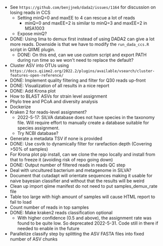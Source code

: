 * See `https://github.com/benjjneb/dada2/issues/1164` for discussion on losing reads in CCS
  * Setting minQ=0 and maxEE to 4 can rescue a lot of reads
    * minQ=0 and maxEE=2 is similar to minQ=3 and maxEE=2 in MSA1003
  * Expose minQ?
* DONE: Using lima to demux first instead of using DADA2 can give a lot more reads. Downside is
  that we have to modify the `run_dada_ccs.R` script in QIIME plugin.
  * DONE: On this end, can we use custom script and export PATH during run time so we won't need to replace the default?
* Cluster ASV into OTUs using `https://docs.qiime2.org/2022.2/plugins/available/vsearch/cluster-features-open-reference/` 
* DONE: Implement quality filtering and filter for Q30 reads up-front
* DONE: Visualization of all results in a nice report
* DONE: Add Krona plot
* How to BLAST ASVs for strain level assignment
* Phylo tree and PCoA and diversity analysis
* Dockerize
* Kraken 2 for reads-level assignment?
  * 2022-5-17: SILVA database does not have species in the taxonomy file. Will
  require effort to manually create a database suitable for species assignment.
  * Try NCBI database?
* Generate a metadata TSV if none is provided
* DONE: Use csvtk to dynamically filter for rarefaction depth (Covering >50% of samples)
* For Krona plot pip install, can we clone the repo locally and install from that
to freeze it (avoiding risk of repo going down)
* DONE: Output number of filtered reads in reads QC step
* Deal with uncultured bacterium and metagenome in SILVA?
* Document that cutadapt will orientate sequences making it usable for naive bayesian classifier and
  without that the results will be weird
* Clean up import qiime manifest do not need to put samples_demux_rate file
* Table too large with high amount of samples will cause HTML report to fail to load
* Count number of reads in top samples
* DONE: Make kraken2 reads classification optional
  * With higher confidence (0.5 and above), the assignment rate was found to be quite low.
  So deprecated 2022-5-31. Code still in there if needed to enable in the future
* Parallelize classify step by splitting the ASV FASTA files into fixed number of ASV chunks
